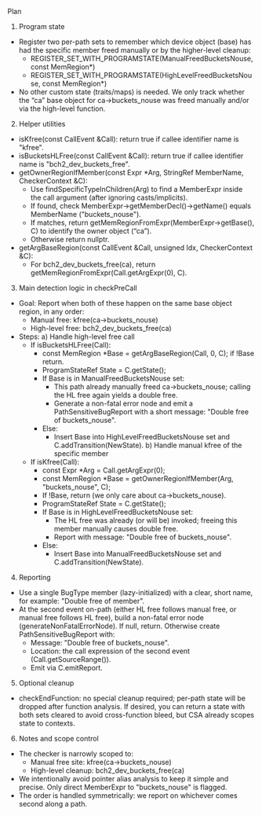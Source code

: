 Plan

1. Program state
- Register two per-path sets to remember which device object (base) has had the specific member freed manually or by the higher-level cleanup:
  - REGISTER_SET_WITH_PROGRAMSTATE(ManualFreedBucketsNouse, const MemRegion*)
  - REGISTER_SET_WITH_PROGRAMSTATE(HighLevelFreedBucketsNouse, const MemRegion*)
- No other custom state (traits/maps) is needed. We only track whether the “ca” base object for ca->buckets_nouse was freed manually and/or via the high-level function.

2. Helper utilities
- isKfree(const CallEvent &Call): return true if callee identifier name is "kfree".
- isBucketsHLFree(const CallEvent &Call): return true if callee identifier name is "bch2_dev_buckets_free".
- getOwnerRegionIfMember(const Expr *Arg, StringRef MemberName, CheckerContext &C):
  - Use findSpecificTypeInChildren<MemberExpr>(Arg) to find a MemberExpr inside the call argument (after ignoring casts/implicits).
  - If found, check MemberExpr->getMemberDecl()->getName() equals MemberName ("buckets_nouse").
  - If matches, return getMemRegionFromExpr(MemberExpr->getBase(), C) to identify the owner object (“ca”).
  - Otherwise return nullptr.
- getArgBaseRegion(const CallEvent &Call, unsigned Idx, CheckerContext &C):
  - For bch2_dev_buckets_free(ca), return getMemRegionFromExpr(Call.getArgExpr(0), C).

3. Main detection logic in checkPreCall
- Goal: Report when both of these happen on the same base object region, in any order:
  - Manual free: kfree(ca->buckets_nouse)
  - High-level free: bch2_dev_buckets_free(ca)
- Steps:
  a) Handle high-level free call
     - If isBucketsHLFree(Call):
       - const MemRegion *Base = getArgBaseRegion(Call, 0, C); if !Base return.
       - ProgramStateRef State = C.getState();
       - If Base is in ManualFreedBucketsNouse set:
         - This path already manually freed ca->buckets_nouse; calling the HL free again yields a double free.
         - Generate a non-fatal error node and emit a PathSensitiveBugReport with a short message: "Double free of buckets_nouse".
       - Else:
         - Insert Base into HighLevelFreedBucketsNouse set and C.addTransition(NewState).
  b) Handle manual kfree of the specific member
     - If isKfree(Call):
       - const Expr *Arg = Call.getArgExpr(0);
       - const MemRegion *Base = getOwnerRegionIfMember(Arg, "buckets_nouse", C);
       - If !Base, return (we only care about ca->buckets_nouse).
       - ProgramStateRef State = C.getState();
       - If Base is in HighLevelFreedBucketsNouse set:
         - The HL free was already (or will be) invoked; freeing this member manually causes double free.
         - Report with message: "Double free of buckets_nouse".
       - Else:
         - Insert Base into ManualFreedBucketsNouse set and C.addTransition(NewState).

4. Reporting
- Use a single BugType member (lazy-initialized) with a clear, short name, for example: "Double free of member".
- At the second event on-path (either HL free follows manual free, or manual free follows HL free), build a non-fatal error node (generateNonFatalErrorNode). If null, return. Otherwise create PathSensitiveBugReport with:
  - Message: "Double free of buckets_nouse".
  - Location: the call expression of the second event (Call.getSourceRange()).
  - Emit via C.emitReport.

5. Optional cleanup
- checkEndFunction: no special cleanup required; per-path state will be dropped after function analysis. If desired, you can return a state with both sets cleared to avoid cross-function bleed, but CSA already scopes state to contexts.

6. Notes and scope control
- The checker is narrowly scoped to:
  - Manual free site: kfree(ca->buckets_nouse)
  - High-level cleanup: bch2_dev_buckets_free(ca)
- We intentionally avoid pointer alias analysis to keep it simple and precise. Only direct MemberExpr to "buckets_nouse" is flagged.
- The order is handled symmetrically: we report on whichever comes second along a path.
